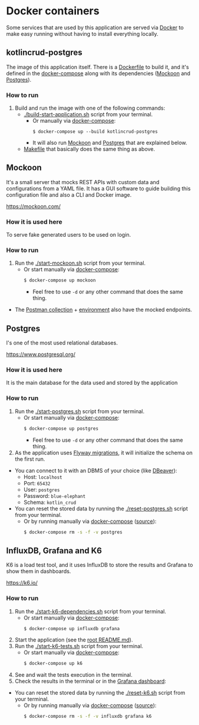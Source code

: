 # Docker containers
Some services that are used by this application are served via [Docker](https://www.docker.com/) to make easy
running without having to install everything locally.

## kotlincrud-postgres
The image of this application itself. There is a [Dockerfile](../Dockerfile) to build it, and it's defined in the [docker-compose](docker-compose.yml) along with its dependencies ([Mockoon](#mockoon) and [Postgres](#postgres)).

### How to run
1. Build and run the image with one of the following commands:
   - [./build-start-application.sh](./build-start-application.sh) script from your terminal.
     - Or manually via [docker-compose](https://docs.docker.com/compose/):
       ```shell
       $ docker-compose up --build kotlincrud-postgres
        ```
     - It will also run [Mockoon](#mockoon) and [Postgres](#postgres) that are explained below.
   - [Makefile](../Makefile) that basically does the same thing as above.

## Mockoon
It's a small server that mocks REST APIs with custom data and configurations from a YAML file.
It has a GUI software to guide building this configuration file and also a CLI and Docker image.

https://mockoon.com/

### How it is used here
To serve fake generated users to be used on login.

### How to run
1. Run the [./start-mockoon.sh](./start-mockoon.sh) script from your terminal.
   - Or start manually via [docker-compose](https://docs.docker.com/compose/):
     ```bash
     $ docker-compose up mockoon
     ```
     - Feel free to use `-d` or any other command that does the same thing.
- The [Postman collection](../docs/fernandos-kotlin-crud.postman_collection.json) + [environment](../docs/fernandos-kotlin-crud.postman_environment.json) also have the mocked endpoints.

## Postgres
I's one of the most used relational databases.

https://www.postgresql.org/

### How it is used here
It is the main database for the data used and stored by the application

### How to run
1. Run the [./start-postgres.sh](./start-postgres.sh) script from your terminal.
   - Or start manually via [docker-compose](https://docs.docker.com/compose/):
     ```bash
     $ docker-compose up postgres
     ```
     - Feel free to use `-d` or any other command that does the same thing.
2. As the application uses [Flyway migrations](https://flywaydb.org/), it will initialize the schema on the first run.

- You can connect to it with an DBMS of your choice (like [DBeaver](https://dbeaver.io/)):
  - Host: `localhost`
  - Port: `65432`
  - User: `postgres`
  - Password: `blue-elephant`
  - Schema: `kotlin_crud`
- You can reset the stored data by running the [./reset-postgres.sh](./reset-postgres.sh) script from your terminal.
  - Or by running manually via [docker-compose](https://docs.docker.com/compose/) ([source](https://stackoverflow.com/a/71796529)):
    ```bash
    $ docker-compose rm -s -f -v postgres
    ```

## InfluxDB, Grafana and K6
K6 is a load test tool, and it uses InfluxDB to store the results and Grafana to show them in dashboards.

https://k6.io/

### How to run
1. Run the [./start-k6-dependencies.sh](./start-k6-dependencies.sh) script from your terminal.
   - Or start manually via [docker-compose](https://docs.docker.com/compose/):
     ```bash
     $ docker-compose up influxdb grafana
     ```
2. Start the application (see the [root README.md](./../README.md#how-to-run)).
3. Run the [./start-k6-tests.sh](./start-k6-tests.sh) script from your terminal.
   - Or start manually via [docker-compose](https://docs.docker.com/compose/):
     ```bash
     $ docker-compose up k6
     ```
4. See and wait the tests execution in the terminal.
5. Check the results in the terminal or in the [Grafana dashboard](http://localhost:3000/d/XKhgaUpik/k6-load-testing-results-by-groups):

- You can reset the stored data by running the [./reset-k6.sh](./reset-k6.sh) script from your terminal.
  - Or by running manually via [docker-compose](https://docs.docker.com/compose/) ([source](https://stackoverflow.com/a/71796529)):
    ```bash
    $ docker-compose rm -s -f -v influxdb grafana k6
    ```
